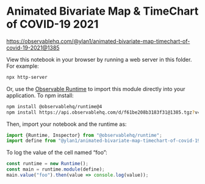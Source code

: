 # Animated Bivariate Map & TimeChart of COVID-19 2021

https://observablehq.com/@ylan1/animated-bivariate-map-timechart-of-covid-19-2021@1385

View this notebook in your browser by running a web server in this folder. For
example:

~~~sh
npx http-server
~~~

Or, use the [Observable Runtime](https://github.com/observablehq/runtime) to
import this module directly into your application. To npm install:

~~~sh
npm install @observablehq/runtime@4
npm install https://api.observablehq.com/d/f61be208b3183f31@1385.tgz?v=3
~~~

Then, import your notebook and the runtime as:

~~~js
import {Runtime, Inspector} from "@observablehq/runtime";
import define from "@ylan1/animated-bivariate-map-timechart-of-covid-19-2021";
~~~

To log the value of the cell named “foo”:

~~~js
const runtime = new Runtime();
const main = runtime.module(define);
main.value("foo").then(value => console.log(value));
~~~
